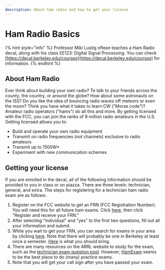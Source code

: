 ```yaml
---
description: About ham radio and how to get your license
---
```


# Ham Radio Basics

{% hint style="info" %}
Professor Miki Lustig oftean teaches a Ham Radio decal, along with his class EE123: Digital Signal Processing. You can check [https://decal.berkeley.edu/courses](https://decal.berkeley.edu/courses) for information.
{% endhint %}

## About Ham Radio

Ever think about building your own radio? To talk to your friends across the county, the country, or around the globe? How about some astronauts on the ISS? Do you like the idea of bouncing radio waves off meteors or even the moon? Think you have what it takes to learn CW \("Morse code"\)? Amateur radio operators \("hams"\) do all this and more. By getting licensed with the FCC, you can join the ranks of 8 million radio amateurs in the U.S. Getting licensed allows you to:

* Build and operate your own radio equipment
* Transmit on radio frequencies \(not channels\) exclusive to radio amateurs
* Transmit up to 1500W\*
* Experiment with new communication schemes 

## Getting your license

If you are enrolled in the decal, all of the following information should be provided to you in class or on piazza. There are three levels: technician, general, and extra.  The steps for registering for a technician ham radio exam are as follows: 

1. Register on the FCC website to get an FRN \(FCC Registration Number\). You will need this for all future ham exams. Click [here](https://apps.fcc.gov/coresWeb/publicHome.do), then click "Register and receive your FRN." 
2. After selecting "individual" and "yes" to the first two questions, fill out all your information and submit. 
3. While you wait to get your FRN, you can search for exams in your area by clicking [here](http://www.arrl.org/find-an-amateur-radio-license-exam-session). Note that there will probably be one in Berkeley at least once a semester. [Here](http://www.arrl.org/what-to-bring-to-an-exam-session) is what you should bring.
4. There are many resources on the ARRL website to study for the exam, such as the [technician exam question pool](http://ncvec.org/downloads/2014-2018%20Tech%20Pool.pdf). However, [HamExam](https://hamexam.org/) seems to be the best place to do \(many\) practice exams.
5. Note that you will get your call sign after you have passed your exam.

## 



